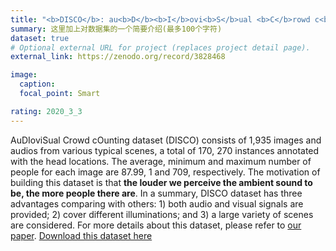 ```yaml
---
title: "<b>DISCO</b>: au<b>D</b><b>I</b>ovi<b>S</b>ual <b>C</b>rowd c<b>O</b>unting dataset"
summary: 这里加上对数据集的一个简要介绍(最多100个字符)
dataset: true
# Optional external URL for project (replaces project detail page).
external_link: https://zenodo.org/record/3828468

image:
  caption: 
  focal_point: Smart

rating: 2020_3_3
---
```

AuDIoviSual Crowd cOunting dataset (DISCO) consists of 1,935 images and audios from various typical scenes, a total of 170, 270 instances annotated with the head locations. The average, minimum and maximum number of people for each image are 87.99, 1 and 709, respectively. The motivation of building this dataset is that **the louder we perceive the ambient sound to be, the more people there are**. In a summary, DISCO dataset has three advantages comparing with others: 1) both audio and visual signals are provided; 2) cover different illuminations; and 3) a large variety of scenes are considered. For more details about this dataset, please refer to [our paper](https://arxiv.org/abs/2005.07097). [Download this dataset here](https://zenodo.org/record/3828468)